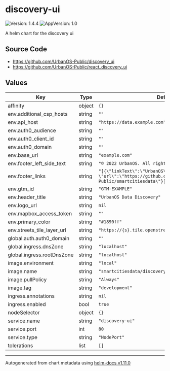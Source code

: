 # discovery-ui

![Version: 1.4.4](https://img.shields.io/badge/Version-1.4.4-informational?style=flat-square) ![AppVersion: 1.0](https://img.shields.io/badge/AppVersion-1.0-informational?style=flat-square)

A helm chart for the discovery ui

## Source Code

* <https://github.com/UrbanOS-Public/discovery_ui>
* <https://github.com/UrbanOS-Public/react_discovery_ui>

## Values

| Key | Type | Default | Description |
|-----|------|---------|-------------|
| affinity | object | `{}` |  |
| env.additional_csp_hosts | string | `""` |  |
| env.api_host | string | `"https://data.example.com"` |  |
| env.auth0_audience | string | `""` |  |
| env.auth0_client_id | string | `""` |  |
| env.auth0_domain | string | `""` |  |
| env.base_url | string | `"example.com"` |  |
| env.footer_left_side_text | string | `"© 2022 UrbanOS. All rights reserved."` |  |
| env.footer_links | string | `"[{\"linkText\":\"UrbanOS\", \"url\":\"https://github.com/UrbanOS-Public/smartcitiesdata\"}]"` |  |
| env.gtm_id | string | `"GTM-EXAMPLE"` |  |
| env.header_title | string | `"UrbanOS Data Discovery"` |  |
| env.logo_url | string | `nil` |  |
| env.mapbox_access_token | string | `""` |  |
| env.primary_color | string | `"#1890ff"` |  |
| env.streets_tile_layer_url | string | `"https://{s}.tile.openstreetmap.org/{z}/{x}/{y}.png"` |  |
| global.auth.auth0_domain | string | `""` |  |
| global.ingress.dnsZone | string | `"localhost"` |  |
| global.ingress.rootDnsZone | string | `"localhost"` |  |
| image.environment | string | `"local"` |  |
| image.name | string | `"smartcitiesdata/discovery_ui"` |  |
| image.pullPolicy | string | `"Always"` |  |
| image.tag | string | `"development"` |  |
| ingress.annotations | string | `nil` |  |
| ingress.enabled | bool | `true` |  |
| nodeSelector | object | `{}` |  |
| service.name | string | `"discovery-ui"` |  |
| service.port | int | `80` |  |
| service.type | string | `"NodePort"` |  |
| tolerations | list | `[]` |  |

----------------------------------------------
Autogenerated from chart metadata using [helm-docs v1.11.0](https://github.com/norwoodj/helm-docs/releases/v1.11.0)
